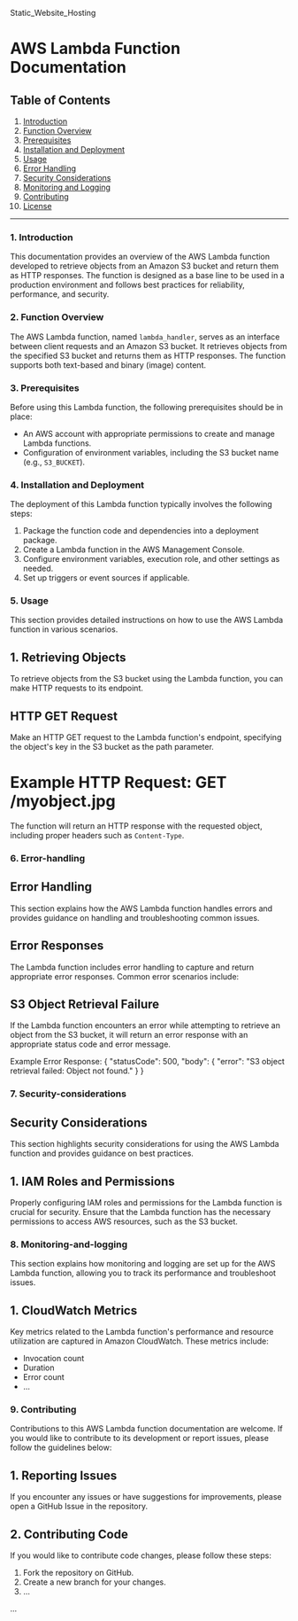 
Static_Website_Hosting

# AWS Lambda Function Documentation

## Table of Contents

1. [Introduction](#1-introduction)
2. [Function Overview](#2-function-overview)
3. [Prerequisites](#3-prerequisites)
4. [Installation and Deployment](#4-installation-and-deployment)
5. [Usage](#5-usage)
6. [Error Handling](#6-error-handling)
7. [Security Considerations](#7-security-considerations)
8. [Monitoring and Logging](#8-monitoring-and-logging)
9. [Contributing](#9-contributing)
10. [License](#10-license)

---

### 1. Introduction

This documentation provides an overview of the AWS Lambda function 
developed to retrieve objects from an Amazon S3 bucket and return 
them as HTTP responses. The function is designed as a base line to 
be used in a production environment and follows best practices for 
reliability, performance, and security.

### 2. Function Overview

The AWS Lambda function, named `lambda_handler`, serves as an interface 
between client requests and an Amazon S3 bucket. It retrieves objects 
from the specified S3 bucket and returns them as HTTP responses. 
The function supports both text-based and binary (image) content.

### 3. Prerequisites

Before using this Lambda function, the following prerequisites should be in place:

- An AWS account with appropriate permissions to create and manage Lambda functions.
- Configuration of environment variables, including the S3 bucket name (e.g., `S3_BUCKET`).

### 4. Installation and Deployment

The deployment of this Lambda function typically involves the following steps:

1. Package the function code and dependencies into a deployment package.
2. Create a Lambda function in the AWS Management Console.
3. Configure environment variables, execution role, and other settings as needed.
4. Set up triggers or event sources if applicable.

### 5. Usage

This section provides detailed instructions on how to use the AWS Lambda function 
in various scenarios.

## 1. Retrieving Objects
To retrieve objects from the S3 bucket using the Lambda function, 
you can make HTTP requests to its endpoint.

## HTTP GET Request

Make an HTTP GET request to the Lambda function's endpoint, specifying the object's 
key in the S3 bucket as the path parameter.

# Example HTTP Request:  GET /myobject.jpg
The function will return an HTTP response with the requested object, including 
proper headers such as `Content-Type`.

### 6. Error-handling

## Error Handling
This section explains how the AWS Lambda function handles errors and provides 
guidance on handling and troubleshooting common issues.

## Error Responses
The Lambda function includes error handling to capture and return appropriate error 
responses. Common error scenarios include:

## S3 Object Retrieval Failure
If the Lambda function encounters an error while attempting to retrieve an object 
from the S3 bucket, it will return an error response with an appropriate status 
code and error message.

Example Error Response:
{
  "statusCode": 500,
  "body": {
    "error": "S3 object retrieval failed: Object not found."
  }
}


### 7. Security-considerations

## Security Considerations

This section highlights security considerations for using the AWS Lambda function 
and provides guidance on best practices.

## 1. IAM Roles and Permissions

Properly configuring IAM roles and permissions for the Lambda function is crucial 
for security. Ensure that the Lambda function has the necessary permissions to 
access AWS resources, such as the S3 bucket.


### 8. Monitoring-and-logging

This section explains how monitoring and logging are set up for the AWS Lambda 
function, allowing you to track its performance and troubleshoot issues.

## 1. CloudWatch Metrics

Key metrics related to the Lambda function's performance and resource utilization 
are captured in Amazon CloudWatch. These metrics include:

- Invocation count
- Duration
- Error count
- ...


### 9. Contributing

Contributions to this AWS Lambda function documentation are welcome. If you would like to contribute to its development or report issues, please follow the guidelines below:

## 1. Reporting Issues

If you encounter any issues or have suggestions for improvements, please open a GitHub Issue in the repository.

## 2. Contributing Code

If you would like to contribute code changes, please follow these steps:

1. Fork the repository on GitHub.
2. Create a new branch for your changes.
3. ...

...

